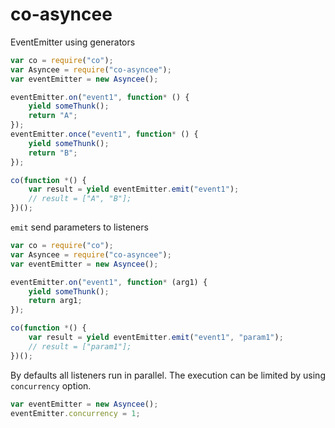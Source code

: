 # co-asyncee

EventEmitter using generators

```js
var co = require("co");
var Asyncee = require("co-asyncee");
var eventEmitter = new Asyncee();

eventEmitter.on("event1", function* () {
    yield someThunk();
    return "A";
});
eventEmitter.once("event1", function* () {
    yield someThunk();
    return "B";
});

co(function *() {
    var result = yield eventEmitter.emit("event1");
    // result = ["A", "B"];
})();

```

`emit` send parameters to listeners

```js
var co = require("co");
var Asyncee = require("co-asyncee");
var eventEmitter = new Asyncee();

eventEmitter.on("event1", function* (arg1) {
    yield someThunk();
    return arg1;
});

co(function *() {
    var result = yield eventEmitter.emit("event1", "param1");
    // result = ["param1"];
})();
```

By defaults all listeners run in parallel. The execution can be limited by using `concurrency` option.

```js
var eventEmitter = new Asyncee();
eventEmitter.concurrency = 1;
```